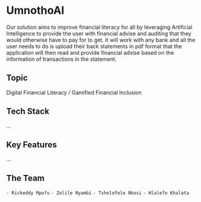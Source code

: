 # UmnothoAI
Our solution aims to improve financial literacy for all by leveraging Artificial Intelligence to provide the user with financial advise and auditing that they would otherwise have to pay for to get. It will work with any bank and all the user needs to do is upload their back statements in pdf format that the application will then read and provide financial advise based on the information of transactions in the statement.

## Topic
Digital Financial Literacy / Gamified Financial Inclusion

## Tech Stack
...

## Key Features
...

## The Team
`- Rickeddy Mpofu`
`- Zolile Nyambi`
`- Tsholofelo Nkosi`
`- Hlalefo Khalata`